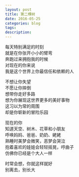 ```yaml
---
layout: post
title: 第二棵树
date: 2016-05-25
categories: blog
tags: 
description: 
---
```


每天特别满足的时刻  
就是在你张开小小的臂弯  
奔跑过来拥抱我的时候  
对现在的你来说  
我是这个世界上你最信任和依赖的人  

不想让你失望  
不愿让你摔倒  
想带你走好多路  
想为你展现这世界更多的美好事物  
这习以为常的周围  
却是你崭新的冒险乐园  

现在的你  
知道天空、树木、花草和小朋友  
呼唤妈妈、爸爸、奶奶、姥姥  
熟睡时美梦会微笑，恶梦会哭泣  
抱着喜欢的娃娃会轻轻摇晃，哼曲子  
仿佛你已经是个大人一样  

时常会想，你就这样就好  
别离去，别长大  

 

